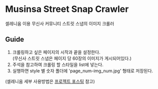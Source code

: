 # Musinsa Street Snap Crawler
셀레니움 이용 무신사 커뮤니티 스트릿 스냅의 이미지 크롤러

## Guide
1. 크롤링하고 싶은 페이지의 시작과 끝을 설정한다.<br>
(무신사 스트릿 스냅은 페이지 당 60장의 이미지가 게시되어있다.)
2. 주석을 참고하여 크롤링 할 스타일을 list에 넣는다.
3. 실행하면 style 별 숫자 폴더에 'page_num-img_num.jpg' 형태로 저장된다.

(셀레니움 세부 사용방법은 [프로젝트 포스팅]() 참고)